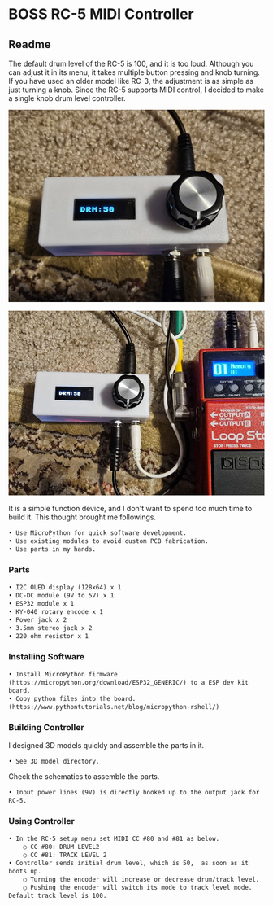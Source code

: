 # BOSS RC-5 MIDI Controller


## Readme

The default drum level of the RC-5 is 100, and it is too loud. Although you can adjust it in its menu, it takes multiple button pressing and knob turning. If you have used an older model like RC-3, the adjustment is as simple as just turning a knob. Since the RC-5 supports MIDI control, I decided to make a single knob drum level controller.

![RC5 MIDI controller](https://github.com/0x4f48/rc5-midi-controller/blob/main/misc/rc5-midi-controller.jpg)

![RC5 MIDI controller2](https://github.com/0x4f48/rc5-midi-controller/blob/main/misc/rc5-midi-controller2.jpg)

It is a simple function device, and I don't want to spend too much time to build it. This thought brought me followings.

	• Use MicroPython for quick software development.
	• Use existing modules to avoid custom PCB fabrication.
	• Use parts in my hands.


### Parts

	• I2C OLED display (128x64) x 1
	• DC-DC module (9V to 5V) x 1
	• ESP32 module x 1
	• KY-040 rotary encode x 1
	• Power jack x 2
	• 3.5mm stereo jack x 2
    • 220 ohm resistor x 1


### Installing Software

	• Install MicroPython firmware (https://micropython.org/download/ESP32_GENERIC/) to a ESP dev kit board.
	• Copy python files into the board. (https://www.pythontutorials.net/blog/micropython-rshell/)


### Building Controller

I designed 3D models quickly and assemble the parts in it.

	• See 3D model directory.


Check the schematics to assemble the parts.

    • Input power lines (9V) is directly hooked up to the output jack for RC-5.




### Using Controller

	• In the RC-5 setup menu set MIDI CC #80 and #81 as below.
		○ CC #80: DRUM LEVEL2
		○ CC #81: TRACK LEVEL 2
	• Controller sends initial drum level, which is 50,  as soon as it boots up.
		○ Turning the encoder will increase or decrease drum/track level.
		○ Pushing the encoder will switch its mode to track level mode. Default track level is 100.

